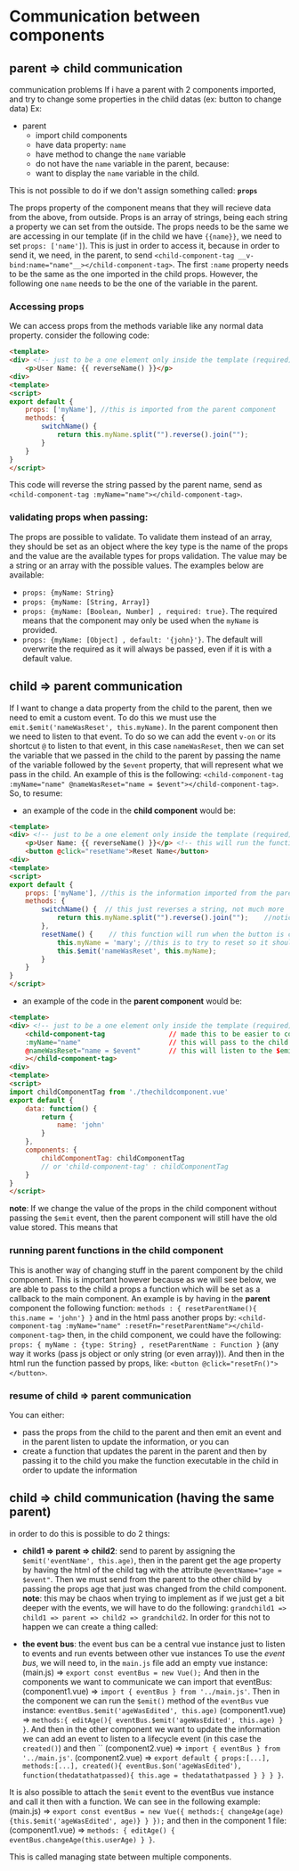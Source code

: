 # Communication between components

## parent => child communication
communication problems
If i have a parent with 2 components imported, and try to change some properties in the child datas (ex: button to change data)
Ex: 
 - parent
   - import child components
   - have data property: `name`
   - have method to change the `name` variable
   - do not have the `name` variable in the parent, because:
   - want to display the `name` variable in the child.

This is not possible to do if we don't assign something called:
**`props`**

The props property of the component means that they will recieve data from the above, from outside.
Props is an array of strings, being each string a property we can set from the outside.
The props needs to be the same we are accessing in our template (if in the child we have `{{name}}`, we need to set `props: ['name']`).
This is just in order to access it, because in order to send it, we need, in the parent, to send `<child-component-tag __v-bind:name="name"__></child-component-tag>`.
The first `:name` property needs to be the same as the one imported in the child props. However, the following one `name` needs to be the one of the variable in the parent.

### Accessing props
We can access props from the methods variable like any normal data property.
consider the following code:
```html
<template>
<div> <!-- just to be a one element only inside the template (required) -->
    <p>User Name: {{ reverseName() }}</p>
<div>
<template>
<script>
export default {
    props: ['myName'], //this is imported from the parent component
    methods: {
        switchName() {
            return this.myName.split("").reverse().join("");
        }
    }       
}
</script>
``` 
This code will reverse the string passed by the parent name, send as `<child-component-tag :myName="name"></child-component-tag>`.

### validating props when passing:
The props are possible to validate.
To validate them instead of an array, they should be set as an object where the key type is the name of the props and the value are the available types for props validation.
The value may be a string or an array with the possible values. The examples below are available:
 - `props: {myName: String}`
 - `props: {myName: [String, Array]}`
 - `props: {myName: [Boolean, Number] , required: true}`. The required means that the component may only be used when the `myName` is provided.
 - `props: {myName: [Object] , default: '{john}'}`. The default will overwrite the required as it will always be passed, even if it is with a default value.

## child => parent communication

If I want to change a data property from the child to the parent, then we need to emit a custom event. To do this we must use the `emit.$emit('nameWasReset', this.myName)`.
In the parent component then we need to listen to that event. To do so we can add the event `v-on` or its shortcut `@` to listen to that event, in this case `nameWasReset`, then we can set the variable that we passed in the child to the parent by passing the name of the variable followed by the `$event` property, that will represent what we pass in the child. An example of this is the following: `<child-component-tag :myName="name" @nameWasReset="name = $event"></child-component-tag>`.
So, to resume:
 - an example of the code in the **child component** would be:
```html
<template>
<div> <!-- just to be a one element only inside the template (required) -->
    <p>User Name: {{ reverseName() }}</p> <!-- this will run the function reverseName() in the methods property of the vuejs instance -->
    <button @click="resetName">Reset Name</button>
<div>
<template>
<script>
export default {
    props: ['myName'], //this is the information imported from the parent component, as an attribute (see below) the connection
    methods: {
        switchName() {  // this just reverses a string, not much more
            return this.myName.split("").reverse().join("");    //notice the myName is accessible like a normal data variable
        },
        resetName() {    // this function will run when the button is clicked (notice the button is in the child)
            this.myName = 'mary'; //this is to try to reset so it should be john, but it's just to show that we can pass it then
            this.$emit('nameWasReset', this.myName);
        }
    }       
}
</script>
``` 
 - an example of the code in the **parent component** would be:
```html
<template>
<div> <!-- just to be a one element only inside the template (required) -->
    <child-component-tag                // made this to be easier to comment
    :myName="name"                      // this will pass to the child the `name` variable with the attribute `myName`
    @nameWasReset="name = $event"       // this will listen to the $emit event on the child to update the `name` variable
    ></child-component-tag> 
<div>
<template>
<script>
import childComponentTag from './thechildcomponent.vue'
export default {
    data: function() {
        return {
            name: 'john'
        }
    },
    components: {
        childComponentTag: childComponentTag
        // or 'child-component-tag' : childComponentTag
    }
}
</script>
``` 

**note**: If we change the value of the props in the child component without passing the `$emit` event, then the parent component will still have the old value stored. This means that 

### running parent functions in the child component
This is another way of changing stuff in the parent component by the child component.
This is important however because as we will see below, we are able to pass to the child a props a function which will be set as a callback to the main component.
An example is by having in the **parent** component the following function:
`methods : { resetParentName(){ this.name = 'john'} }` and in the html pass another props by: `<child-component-tag :myName="name" :resetFn="resetParentName"></child-component-tag>`
then, in the child component, we could have the following:
`props: { myName : {type: String} , resetParentName : Function }` (any way it works (pass js object or only string (or even array))).
And then in the html run the function passed by props, like: `<button @click="resetFn()"></button>`.

### resume of child => parent communication
You can either:
 - pass the props from the child to the parent and then emit an event and in the parent listen to update the information, or you can
 - create a function that updates the parent in the parent and then by passing it to the child you make the function executable in the child in order to update the information


## child => child communication (having the same parent)

in order to do this is possible to do 2 things:
 - **child1 => parent => child2**: send to parent by assigning the `$emit('eventName', this.age)`, then in the parent get the age property by having the html of the child tag with the attribute `@eventName="age = $event"`. Then we must send from the parent to the other child by passing the props age that just was changed from the child component.
 **note**: this may be chaos when trying to implement as if we just get a bit deeper with the events, we will have to do the following: `grandchild1 => child1 => parent => child2 => grandchild2`. In order for this not to happen we can create a thing called:

 - **the event bus**: the event bus can be a central vue instance just to listen to events and run events between other vue instances
To use the *event bus*, we will need to, in the `main.js` file add an empty vue instance: 
 (main.js) => `export const eventBus = new Vue();`
And then in the components we want to communicate we can import that eventBus:
 (component1.vue) => `import { eventBus } from '../main.js'`.
 Then in the component we can run the `$emit()` method of the `eventBus` vue instance: `eventBus.$emit('ageWasEdited', this.age)`
 (component1.vue) => `methods:{ editAge(){ eventBus.$emit('ageWasEdited', this.age) } }`.
 And then in the other component we want to update the information we can add an event to listen to a lifecycle event (in this case the `created()`) and then ``
 (component2.vue) => `import { eventBus } from '../main.js'`.
 (component2.vue) => `export default { props:[...], methods:[...], created(){ eventBus.$on('ageWasEdited'), function(thedatathatpassed){ this.age = thedatathatpassed } } } }`.

It is also possible to attach the `$emit` event to the eventBus vue instance and call it then with a function. We can see in the following example:
(main.js) => `export const eventBus = new Vue({ methods:{ changeAge(age){this.$emit('ageWasEdited', age)} } });` and then in the component 1 file:
(component1.vue) => `methods: { editAge() { eventBus.changeAge(this.userAge) } }`.

 This is called managing state between multiple components.


